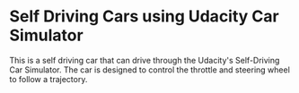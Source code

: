 <h1>Self Driving Cars using Udacity Car Simulator</h1>

This is a self driving car that can drive through the Udacity's Self-Driving Car Simulator. The car is designed to control the throttle and steering wheel to follow a trajectory.
